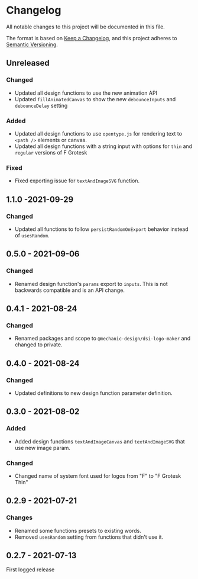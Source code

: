 # Changelog

All notable changes to this project will be documented in this file.

The format is based on [Keep a Changelog](https://keepachangelog.com/en/1.0.0/),
and this project adheres to [Semantic Versioning](https://semver.org/spec/v2.0.0.html).

## Unreleased

### Changed

- Updated all design functions to use the new animation API
- Updated `fillAnimatedCanvas` to show the new `debounceInputs` and `debounceDelay` setting

### Added

- Updated all design functions to use `opentype.js` for rendering text to `<path />` elements or canvas.
- Updated all design functions with a string input with options for `thin` and `regular` versions of F Grotesk

### Fixed

- Fixed exporting issue for `textAndImageSVG` function.

## 1.1.0 -2021-09-29

### Changed

- Updated all functions to follow `persistRandomOnExport` behavior instead of `usesRandom`.

## 0.5.0 - 2021-09-06

### Changed

- Renamed design function's `params` export to `inputs`. This is not backwards compatible and is an API change.

## 0.4.1 - 2021-08-24

### Changed

- Renamed packages and scope to `@mechanic-design/dsi-logo-maker` and changed to private.

## 0.4.0 - 2021-08-24

### Changed

- Updated definitions to new design function parameter definition.

## 0.3.0 - 2021-08-02

### Added

- Added design functions `textAndImageCanvas` and `textAndImageSVG` that use new image param.

### Changed

- Changed name of system font used for logos from "F" to "F Grotesk Thin"

## 0.2.9 - 2021-07-21

### Changes

- Renamed some functions presets to existing words.
- Removed `usesRandom` setting from functions that didn't use it.

## 0.2.7 - 2021-07-13

First logged release
